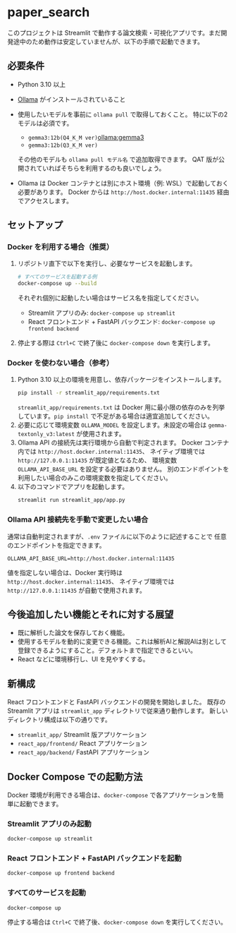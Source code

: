 # paper_search

このプロジェクトは Streamlit で動作する論文検索・可視化アプリです。まだ開発途中のため動作は安定していませんが、以下の手順で起動できます。

## 必要条件
- Python 3.10 以上
- [Ollama](https://github.com/ollama/ollama) がインストールされていること
- 使用したいモデルを事前に `ollama pull` で取得しておくこと。
  特に以下の2モデルは必須です。
  - `gemma3:12b(Q4_K_M ver)`[ollama:gemma3](https://ollama.com/library/gemma3:12b)
  - `gemma3:12b(Q3_K_M ver)`

  その他のモデルも `ollama pull モデル名` で追加取得できます。
  QAT 版が公開されていればそちらを利用するのも良いでしょう。

- Ollama は Docker コンテナとは別にホスト環境（例: WSL）で起動しておく必要があります。
  Docker からは `http://host.docker.internal:11435` 経由でアクセスします。

## セットアップ

### Docker を利用する場合（推奨）
1. リポジトリ直下で以下を実行し、必要なサービスを起動します。
   ```bash
   # すべてのサービスを起動する例
   docker-compose up --build
   ```
   それぞれ個別に起動したい場合はサービス名を指定してください。
   - Streamlit アプリのみ: `docker-compose up streamlit`
   - React フロントエンド + FastAPI バックエンド: `docker-compose up frontend backend`

2. 停止する際は `Ctrl+C` で終了後に `docker-compose down` を実行します。

### Docker を使わない場合（参考）
1. Python 3.10 以上の環境を用意し、依存パッケージをインストールします。
   ```bash
   pip install -r streamlit_app/requirements.txt
   ```
   `streamlit_app/requirements.txt` は Docker 用に最小限の依存のみを列挙
   しています。`pip install` で不足がある場合は適宜追加してください。
2. 必要に応じて環境変数 `OLLAMA_MODEL` を設定します。未設定の場合は
   `gemma-textonly_v3:latest` が使用されます。
3. Ollama API の接続先は実行環境から自動で判定されます。
   Docker コンテナ内では `http://host.docker.internal:11435`、
   ネイティブ環境では `http://127.0.0.1:11435` が既定値となるため、
   環境変数 `OLLAMA_API_BASE_URL` を設定する必要はありません。
   別のエンドポイントを利用したい場合のみこの環境変数を指定してください。
4. 以下のコマンドでアプリを起動します。
   ```bash
   streamlit run streamlit_app/app.py
   ```

### Ollama API 接続先を手動で変更したい場合
通常は自動判定されますが、`.env` ファイルに以下のように記述することで
任意のエンドポイントを指定できます。

```env
OLLAMA_API_BASE_URL=http://host.docker.internal:11435
```

値を指定しない場合は、Docker 実行時は `http://host.docker.internal:11435`、
ネイティブ環境では `http://127.0.0.1:11435` が自動で使用されます。

## 今後追加したい機能とそれに対する展望
- 既に解析した論文を保存しておく機能。
- 使用するモデルを動的に変更できる機能。これは解析AIと解説AIは別として登録できるようにすること。デフォルトまで指定できるといい。
- React などに環境移行し、UI を見やすくする。

## 新構成
React フロントエンドと FastAPI バックエンドの開発を開始しました。
既存の Streamlit アプリは `streamlit_app` ディレクトリで従来通り動作します。
新しいディレクトリ構成は以下の通りです。

- `streamlit_app/` Streamlit 版アプリケーション
- `react_app/frontend/` React アプリケーション
- `react_app/backend/` FastAPI アプリケーション


## Docker Compose での起動方法
Docker 環境が利用できる場合は、`docker-compose` で各アプリケーションを簡単に起動できます。

### Streamlit アプリのみ起動
```bash
docker-compose up streamlit
```

### React フロントエンド + FastAPI バックエンドを起動
```bash
docker-compose up frontend backend
```

### すべてのサービスを起動
```bash
docker-compose up
```

停止する場合は `Ctrl+C` で終了後、`docker-compose down` を実行してください。
